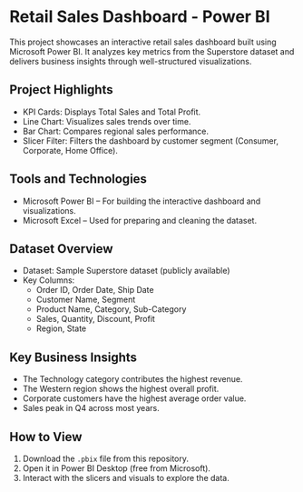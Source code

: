 # Retail Sales Dashboard - Power BI

This project showcases an interactive retail sales dashboard built using Microsoft Power BI. It analyzes key metrics from the Superstore dataset and delivers business insights through well-structured visualizations.

## Project Highlights
- KPI Cards: Displays Total Sales and Total Profit.
- Line Chart: Visualizes sales trends over time.
- Bar Chart: Compares regional sales performance.
- Slicer Filter: Filters the dashboard by customer segment (Consumer, Corporate, Home Office).

## Tools and Technologies
- Microsoft Power BI – For building the interactive dashboard and visualizations.
- Microsoft Excel – Used for preparing and cleaning the dataset.

## Dataset Overview
- Dataset: Sample Superstore dataset (publicly available)
- Key Columns:
  - Order ID, Order Date, Ship Date
  - Customer Name, Segment
  - Product Name, Category, Sub-Category
  - Sales, Quantity, Discount, Profit
  - Region, State

## Key Business Insights
- The Technology category contributes the highest revenue.
- The Western region shows the highest overall profit.
- Corporate customers have the highest average order value.
- Sales peak in Q4 across most years.

## How to View
1. Download the `.pbix` file from this repository.
2. Open it in Power BI Desktop (free from Microsoft).
3. Interact with the slicers and visuals to explore the data.


